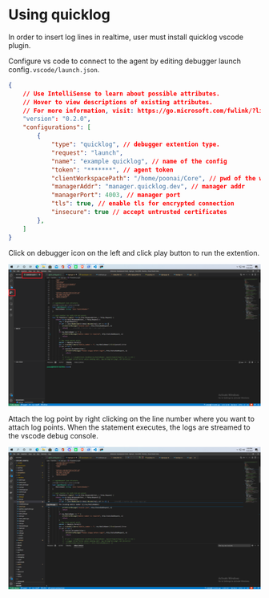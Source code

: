 # Using quicklog

In order to insert log lines in realtime, user must install quicklog vscode plugin.


Configure vs code to connect to the agent by editing debugger launch config`.vscode/launch.json`.
```json
{
    // Use IntelliSense to learn about possible attributes.
    // Hover to view descriptions of existing attributes.
    // For more information, visit: https://go.microsoft.com/fwlink/?linkid=830387
    "version": "0.2.0",
    "configurations": [
        {
            "type": "quicklog", // debugger extention type.
            "request": "launch",
            "name": "example quicklog", // name of the config
            "token": "*******", // agent token
            "clientWorkspacePath": "/home/poonai/Core", // pwd of the workspace
            "managerAddr": "manager.quicklog.dev", // manager addr
            "managerPort": 4003, // manager port
            "tls": true, // enable tls for encrypted connection
            "insecure": true // accept untrusted certificates
        },
    ]
}
```

Click on debugger icon on the left and click play button to run the extention.

![debugger icon](../assets/run-extention.png)

Attach the log point by right clicking on the line number where you want to attach log points. When the statement executes, the logs are streamed to the vscode debug console.

![logpoint](../assets/logpoint.png)